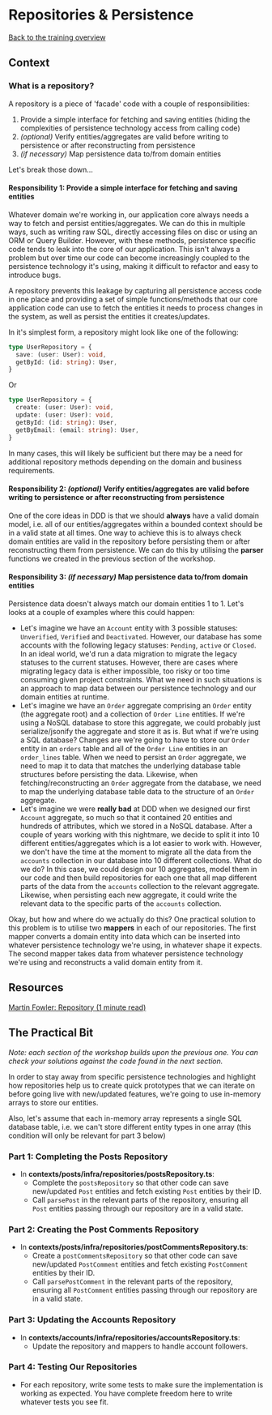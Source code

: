 # Repositories & Persistence

[Back to the training overview](https://github.com/PensionBee/ddd-workshop#ddd-workshop-overview)

## Context

### What is a repository?

A repository is a piece of 'facade' code with a couple of responsibilities:

1. Provide a simple interface for fetching and saving entities (hiding the complexities of persistence technology access from calling code)
2. *(optional)* Verify entities/aggregates are valid before writing to persistence or after reconstructing from persistence
3. *(if necessary)* Map persistence data to/from domain entities

Let's break those down...

#### Responsibility 1: Provide a simple interface for fetching and saving entities

Whatever domain we're working in, our application core always needs a way to fetch and persist entities/aggregates. We can do this in multiple ways, such as writing raw SQL, directly accessing files on disc or using an ORM or Query Builder. However, with these methods, persistence specific code tends to leak into the core of our application. This isn't always a problem but over time our code can become increasingly coupled to the persistence technology it's using, making it difficult to refactor and easy to introduce bugs.

A repository prevents this leakage by capturing all persistence access code in one place and providing a set of simple functions/methods that our core application code can use to fetch the entities it needs to process changes in the system, as well as persist the entities it creates/updates.

In it's simplest form, a repository might look like one of the following:

```ts
type UserRepository = {
  save: (user: User): void,
  getById: (id: string): User,
}
```

Or

```ts
type UserRepository = {
  create: (user: User): void,
  update: (user: User): void,
  getById: (id: string): User,
  getByEmail: (email: string): User,
}
```

In many cases, this will likely be sufficient but there may be a need for additional repository methods depending on the domain and business requirements.

#### Responsibility 2: *(optional)* Verify entities/aggregates are valid before writing to persistence or after reconstructing from persistence

One of the core ideas in DDD is that we should **always** have a valid domain model, i.e. all of our entities/aggregates within a bounded context should be in a valid state at all times. One way to achieve this is to always check domain entities are valid in the repository before persisting them or after reconstructing them from persistence. We can do this by utilising the **parser** functions we created in the previous section of the workshop.

#### Responsibility 3: *(if necessary)* Map persistence data to/from domain entities

Persistence data doesn't always match our domain entities 1 to 1. Let's looks at a couple of examples where this could happen:

- Let's imagine we have an `Account` entity with 3 possible statuses: `Unverified`, `Verified` and `Deactivated`. However, our database has some accounts with the following legacy statuses: `Pending`, `active` or `Closed`. In an ideal world, we'd run a data migration to migrate the legacy statuses to the current statuses. However, there are cases where migrating legacy data is either impossible, too risky or too time consuming given project constraints. What we need in such situations is an approach to map data between our persistence technology and our domain entities at runtime.
- Let's imagine we have an `Order` aggregate comprising an `Order` entity (the aggregate root) and a collection of `Order Line` entities. If we're using a NoSQL database to store this aggregate, we could probably just serialize/jsonify the aggregate and store it as is. But what if we're using a SQL database? Changes are we're going to have to store our `Order` entity in an `orders` table and all of the `Order Line` entities in an `order_lines` table. When we need to persist an `Order` aggregate, we need to map it to data that matches the underlying database table structures before persisting the data. Likewise, when fetching/reconstructing an `Order` aggregate from the database, we need to map the underlying database table data to the structure of an `Order` aggregate.
- Let's imagine we were **really bad** at DDD when we designed our first `Account` aggregate, so much so that it contained 20 entities and hundreds of attributes, which we stored in a NoSQL database. After a couple of years working with this nightmare, we decide to split it into 10 different entities/aggregates which is a lot easier to work with. However, we don't have the time at the moment to migrate all the data from the `accounts` collection in our database into 10 different collections. What do we do? In this case, we could design our 10 aggregates, model them in our code and then build repositories for each one that all map different parts of the data from the `accounts` collection to the relevant aggregate. Likewise, when persisting each new aggregate, it could write the relevant data to the specific parts of the `accounts` collection.

Okay, but how and where do we actually do this? One practical solution to this problem is to utilise two **mappers** in each of our repositories. The first mapper converts a domain entity into data which can be inserted into whatever persistence technology we're using, in whatever shape it expects. The second mapper takes data from whatever persistence technology we're using and reconstructs a valid domain entity from it.

## Resources

[Martin Fowler: Repository (1 minute read)](https://martinfowler.com/eaaCatalog/repository.html)

## The Practical Bit

*Note: each section of the workshop builds upon the previous one. You can check your solutions against the code found in the next section.*

In order to stay away from specific persistence technologies and highlight how repositories help us to create quick prototypes that we can iterate on before going live with new/updated features, we're going to use in-memory arrays to store our entities.

Also, let's assume that each in-memory array represents a single SQL database table, i.e. we can't store different entity types in one array (this condition will only be relevant for part 3 below)

### Part 1: Completing the Posts Repository

- In **contexts/posts/infra/repositories/postsRepository.ts**:
  - Complete the `postsRepository` so that other code can save new/updated `Post` entities and fetch existing `Post` entities by their ID.
  - Call `parsePost` in the relevant parts of the repository, ensuring all `Post` entities passing through our repository are in a valid state.

### Part 2: Creating the Post Comments Repository

- In **contexts/posts/infra/repositories/postCommentsRepository.ts**:
  - Create a `postCommentsRepository` so that other code can save new/updated `PostComment` entities and fetch existing `PostComment` entities by their ID.
  - Call `parsePostComment` in the relevant parts of the repository, ensuring all `PostComment` entities passing through our repository are in a valid state.

### Part 3: Updating the Accounts Repository

- In **contexts/accounts/infra/repositories/accountsRepository.ts**:
  - Update the repository and mappers to handle account followers.

### Part 4: Testing Our Repositories

- For each repository, write some tests to make sure the implementation is working as expected. You have complete freedom here to write whatever tests you see fit.
